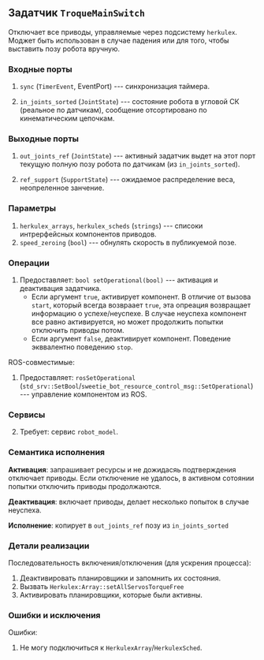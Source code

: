 Задатчик `TroqueMainSwitch`
----------------------------------------------------------------

Отключает все приводы, управляемые через подсистему `herkulex`.
Моджет быть использован в случае падения или для того, чтобы выставить позу робота вручную.

### Входные порты


1. `sync` (`TimerEvent`, EventPort) --- синхронизация таймера.

1. `in_joints_sorted` (`JointState`) --- состояние робота в угловой СК (реальное по датчикам), сообщение отсортировано по кинематическим цепочкам.


### Выходные порты

1. `out_joints_ref` (`JointState`) --- активный задатчик выдет на этот порт текущую полную позу робота по датчикам (из `in_joints_sorted`).

1. `ref_support` (`SupportState`) --- ожидаемое распределение веса, неопреленное занчение.

### Параметры

1. `herkulex_arrays`, `herkulex_scheds` (`strings`) --- списоки интрерфейсных компонентов приводов.
1. `speed_zeroing` (`bool`) --- обнулять скорость в публикуемой позе.


### Операции

1. Предоставляет: `bool setOperational(bool)` --- активация и деактивация задатчика. 
    * Если аргумент `true`, активирует компонент. В отличие от вызова `start`, который всегда возвраает `true`,
          эта опреация возвращает информацию о успехе/неуспехе. В случае неуспеха компонент все равно активируется, 
          но может продолжить попытки отключить приводы потом.
    * Если аргумент `false`, деактивирует компонент. Поведение экввалентно поведению `stop`. 
    

ROS-совместимые:
1. Предоставляет: `rosSetOperational` (`std_srv::SetBool`/`sweetie_bot_resource_control_msg::SetOperational`) --- управление компонентом из ROS. 

### Сервисы 

2. Требует: сервис `robot_model`.

### Семантика исполнения

**Активация**: запрашивает ресурсы и не дожидасяь подтверждения отключает приводы. 
    Если отключение не удалось, в активном сотоянии попытки отключить приводы продолжаются.

**Деактивация**: включает приводы, делает несколько попыток в случае неуспеха.

**Исполнение**: копирует в `out_joints_ref` позу из `in_joints_sorted`


### Детали реализации

Последовательность включения/отключения (для ускрения процесса):
1. Деактивировать планировщики и запомнить их состояния. 
2. Вызвать `Herkulex:Array::setAllServosTorqueFree` 
3. Активировать планировщики, которые были активны.

### Ошибки и исключения

Ошибки:
1. Не могу подключиться к `HerkulexArray`/`HerkulexSched`.

